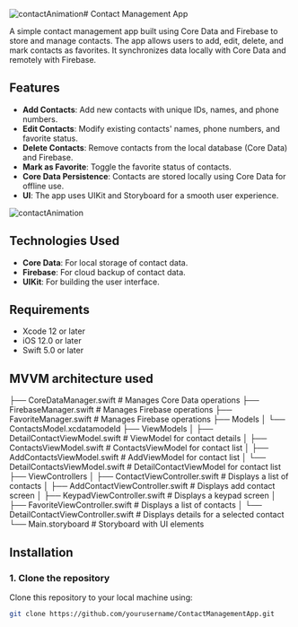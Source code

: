 ![contactAnimation](https://github.com/user-attachments/assets/f0b0467f-9ab9-4440-abda-27d60a4801f9)# Contact Management App

A simple contact management app built using Core Data and Firebase to store and manage contacts.  The app allows users to add, edit, delete, and mark contacts as favorites. It synchronizes data locally with Core Data and remotely with Firebase.

## Features

- **Add Contacts**: Add new contacts with unique IDs, names, and phone numbers.
- **Edit Contacts**: Modify existing contacts' names, phone numbers, and favorite status.
- **Delete Contacts**: Remove contacts from the local database (Core Data) and Firebase.
- **Mark as Favorite**: Toggle the favorite status of contacts.
- **Core Data Persistence**: Contacts are stored locally using Core Data for offline use.
- **UI**: The app uses UIKit and Storyboard for a smooth user experience.

![contactAnimation](https://github.com/user-attachments/assets/e71044e5-e4a4-479e-8f08-0752795e6274)

## Technologies Used

- **Core Data**: For local storage of contact data.
- **Firebase**: For cloud backup of contact data.
- **UIKit**: For building the user interface.

## Requirements

- Xcode 12 or later
- iOS 12.0 or later
- Swift 5.0 or later

## MVVM architecture used

├── CoreDataManager.swift        # Manages Core Data operations
├── FirebaseManager.swift        # Manages Firebase operations
├── FavoriteManager.swift        # Manages Firebase operations
├── Models
│   └── ContactsModel.xcdatamodeld
├── ViewModels
│   ├── DetailContactViewModel.swift # ViewModel for contact details
│   ├── ContactsViewModel.swift   # ContactsViewModel for contact list
│   ├── AddContactsViewModel.swift   # AddViewModel for contact list
│   └── DetailContactsViewModel.swift   # DetailContactViewModel for contact list
├── ViewControllers
│   ├── ContactViewController.swift  # Displays a list of contacts
│   ├── AddContactViewController.swift  # Displays add contact screen
│   ├── KeypadViewController.swift  # Displays a keypad screen
│   ├── FavoriteViewController.swift  # Displays a list of contacts
│   └── DetailContactViewController.swift # Displays details for a selected contact
└──  Main.storyboard         # Storyboard with UI elements


## Installation

### 1. Clone the repository
Clone this repository to your local machine using:

```bash
git clone https://github.com/yourusername/ContactManagementApp.git
